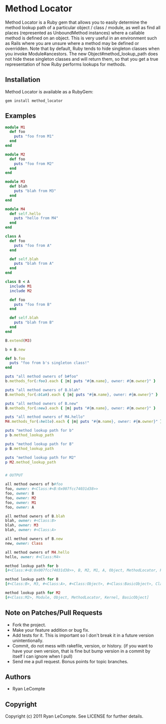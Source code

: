 # Method Locator

Method Locator is a Ruby gem that allows you to easily determine the method lookup path of a particular
object / class / module, as well as find all places (represented as UnboundMethod instances) where
a callable method is defined on an object. This is very useful in an environment such as Rails where
you are unsure where a method may be defined or overridden. Note that by default, Ruby tends to hide
singleton classes when you invoke Module#ancestors. The new Object#method_lookup_path does not hide
these singleton classes and will return them, so that you get a true representation of how Ruby
performs lookups for methods.

## Installation

Method Locator is available as a RubyGem:

    gem install method_locator

## Examples

```ruby
module M1
  def foo
    puts "foo from M1"
  end
end

module M2
  def foo
    puts "foo from M2"
  end
end

module M3
  def blah
    puts "blah from M3"
  end
end

module M4
  def self.hello
    puts "hello from M4"
  end
end

class A
  def foo
    puts "foo from A"
  end

  def self.blah
    puts "blah from A"
  end
end

class B < A
  include M1
  include M2

  def foo
    puts "foo from B"
  end

  def self.blah
    puts "blah from B"
  end
end

B.extend(M3)

b = B.new

def b.foo
  puts "foo from b's singleton class!"
end

puts "all method owners of b#foo"
b.methods_for(:foo).each { |m| puts "#{m.name}, owner: #{m.owner}" }

puts "all method owners of B.blah"
B.methods_for(:blah).each { |m| puts "#{m.name}, owner: #{m.owner}" }

puts "all method owners of B.new"
B.methods_for(:new).each { |m| puts "#{m.name}, owner: #{m.owner}" }

puts "all method owners of M4.hello"
M4.methods_for(:hello).each { |m| puts "#{m.name}, owner: #{m.owner}" }

puts "method lookup path for b"
p b.method_lookup_path

puts "method lookup path for B"
p B.method_lookup_path

puts "method lookup path for M2"
p M2.method_lookup_path


# OUTPUT

all method owners of b#foo
foo, owner: #<Class:#<B:0x007fcc74031d38>>
foo, owner: B
foo, owner: M2
foo, owner: M1
foo, owner: A

all method owners of B.blah
blah, owner: #<Class:B>
blah, owner: M3
blah, owner: #<Class:A>

all method owners of B.new
new, owner: Class

all method owners of M4.hello
hello, owner: #<Class:M4>

method lookup path for b
[#<Class:#<B:0x007fcc74031d38>>, B, M2, M1, A, Object, MethodLocator, Kernel, BasicObject]

method lookup path for B
[#<Class:B>, M3, #<Class:A>, #<Class:Object>, #<Class:BasicObject>, Class, Module, Object, MethodLocator, Kernel, BasicObject]

method lookup path for M2
[#<Class:M2>, Module, Object, MethodLocator, Kernel, BasicObject]
```

## Note on Patches/Pull Requests

* Fork the project.
* Make your feature addition or bug fix.
* Add tests for it. This is important so I don't break it in a future version unintentionally.
* Commit, do not mess with rakefile, version, or history. (if you want to have your own version, that is fine but bump version in a commit by itself I can ignore when I pull)
* Send me a pull request. Bonus points for topic branches.

## Authors

* Ryan LeCompte

## Copyright

Copyright (c) 2011 Ryan LeCompte. See LICENSE for
further details.